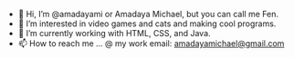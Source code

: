 - 👋 Hi, I’m @amadayami or Amadaya Michael, but you can call me Fen.
- 👀 I’m interested in video games and cats and making cool programs.
- 🌱 I’m currently working with HTML, CSS, and Java.
- 📫 How to reach me ... @ my work email: amadayamichael@gmail.com

<!---
amadayami/amadayami is a ✨ special ✨ repository because its `README.md` (this file) appears on your GitHub profile.
You can click the Preview link to take a look at your changes.
--->

